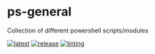 # ps-general
Collection of different powershell scripts/modules

[![latest](https://github.com/archmachina/ps-general/workflows/latest/badge.svg)](https://github.com/archmachina/ps-general/actions?query=workflow%3Alatest)
[![release](https://github.com/archmachina/ps-general/workflows/release/badge.svg)](https://github.com/archmachina/ps-general/actions?query=workflow%3Arelease)
[![linting](https://github.com/archmachina/ps-general/workflows/linting/badge.svg)](https://github.com/archmachina/ps-general/actions?query=workflow%3Alinting)
